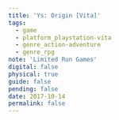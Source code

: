 ```yaml
---
title: 'Ys: Origin [Vita]'
tags:
  - game
  - platform_playstation-vita
  - genre_action-adventure
  - genre_rpg
note: 'Limited Run Games'
digital: false
physical: true
guide: false
pending: false
date: 2017-10-14
permalink: false
---
```

